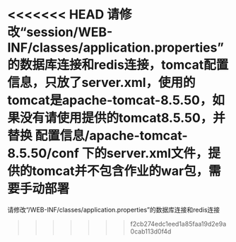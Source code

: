 <<<<<<< HEAD
请修改“session/WEB-INF/classes/application.properties”的数据库连接和redis连接，tomcat配置信息，只放了server.xml，使用的tomcat是apache-tomcat-8.5.50，如果没有请使用提供的tomcat8.5.50，并替换 配置信息/apache-tomcat-8.5.50/conf 下的server.xml文件，提供的tomcat并不包含作业的war包，需要手动部署
=======
请修改“/WEB-INF/classes/application.properties”的数据库连接和redis连接
>>>>>>> f2cb274edc1eed1a85faa19d2e9a0cab113d0f4d
